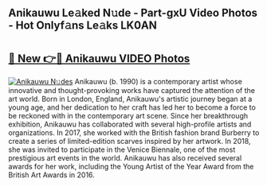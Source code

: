 ## Anikauwu Le𝚊ked N𝚞de - Part-gxU Video Photos - Hot Onlyf𝚊ns Le𝚊ks LK0AN

# <h2><a href="http://ac26007.deff.icu/?id=Anikauwu">🔗 New 👉🔴 Anikauwu VIDEO Photos</a></h2>

[![Anikauwu N𝚞des](https://i.imgur.com/rIISA9y.gif)](http://ac26007.deff.icu/?id=Anikauwu)
Anikauwu (b. 1990) is a contemporary artist whose innovative and thought-provoking works have captured the attention of the art world. Born in London, England, Anikauwu's artistic journey began at a young age, and her dedication to her craft has led her to become a force to be reckoned with in the contemporary art scene. Since her breakthrough exhibition, Anikauwu has collaborated with several high-profile artists and organizations. In 2017, she worked with the British fashion brand Burberry to create a series of limited-edition scarves inspired by her artwork. In 2018, she was invited to participate in the Venice Biennale, one of the most prestigious art events in the world. Anikauwu has also received several awards for her work, including the Young Artist of the Year Award from the British Art Awards in 2016.
